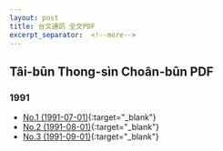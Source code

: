 ```yaml
---
layout: post
title: 台文通訊 全文PDF
excerpt_separator:  <!--more-->
---
```


## Tâi-bûn Thong-sìn Choân-bûn PDF

### 1991

* [No.1 (1991-07-01)](/pdf/%E5%8F%B0%E6%96%87%E9%80%9A%E8%A8%8A_1991-07-01_No1.pdf){:target="_blank"}
* [No.2 (1991-08-01)](/pdf/%E5%8F%B0%E6%96%87%E9%80%9A%E8%A8%8A_1991-08-01_No2.pdf){:target="_blank"}
* [No.3 (1991-09-01)](/pdf/%E5%8F%B0%E6%96%87%E9%80%9A%E8%A8%8A_1991-09-01_No3.pdf){:target="_blank"}

